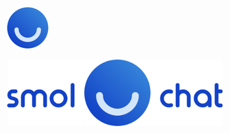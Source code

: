 # <img src="/public/logo.svg">

<p align="center">
<img src="/public/full-logo.svg" alt="SmolChat Banner">
</p>
